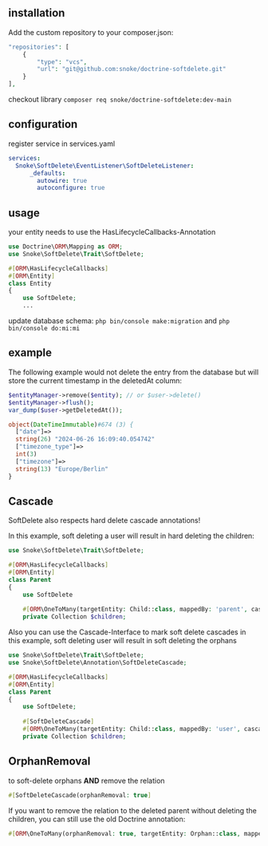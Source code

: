 ## installation

Add the custom repository to your composer.json:

```php
"repositories": [
    {
        "type": "vcs",
        "url": "git@github.com:snoke/doctrine-softdelete.git"
    }
],
```

checkout library `composer req snoke/doctrine-softdelete:dev-main`

## configuration
register service in services.yaml
````yaml
services:
  Snoke\SoftDelete\EventListener\SoftDeleteListener:
      _defaults:
        autowire: true 
        autoconfigure: true
````
## usage

your entity needs to use the HasLifecycleCallbacks-Annotation

```php
use Doctrine\ORM\Mapping as ORM;
use Snoke\SoftDelete\Trait\SoftDelete;

#[ORM\HasLifecycleCallbacks]
#[ORM\Entity]
class Entity
{
    use SoftDelete;
    ...
```

update database schema: `php bin/console make:migration` and `php bin/console do:mi:mi`

## example

The following example would not delete the entry from the database but will store the current timestamp in the deletedAt column:

```php
$entityManager->remove($entity); // or $user->delete()
$entityManager->flush();
var_dump($user->getDeletedAt());
```
```php
object(DateTimeImmutable)#674 (3) {
  ["date"]=>
  string(26) "2024-06-26 16:09:40.054742"
  ["timezone_type"]=>
  int(3)
  ["timezone"]=>
  string(13) "Europe/Berlin"
}

```

## Cascade
SoftDelete also respects hard delete cascade annotations!

In this example, soft deleting a user will result in hard deleting the children:
```php
use Snoke\SoftDelete\Trait\SoftDelete;

#[ORM\HasLifecycleCallbacks]
#[ORM\Entity]
class Parent
{
    use SoftDelete
    
    #[ORM\OneToMany(targetEntity: Child::class, mappedBy: 'parent', cascade: ['persist','remove'])]
    private Collection $children;
```

Also you can use the Cascade-Interface to mark soft delete cascades
in this example, soft deleting user will result in soft deleting the orphans
```php
use Snoke\SoftDelete\Trait\SoftDelete;
use Snoke\SoftDelete\Annotation\SoftDeleteCascade;

#[ORM\HasLifecycleCallbacks]
#[ORM\Entity]
class Parent
{
    use SoftDelete;
    
    #[SoftDeleteCascade]
    #[ORM\OneToMany(targetEntity: Child::class, mappedBy: 'user', cascade: ['persist'])]
    private Collection $children;
```
## OrphanRemoval

to soft-delete orphans **AND** remove the relation

```php
#[SoftDeleteCascade(orphanRemoval: true]
```

If you want to remove the relation to the deleted parent without deleting the children, you can still use the old Doctrine annotation:

```php
#[ORM\OneToMany(orphanRemoval: true, targetEntity: Orphan::class, mappedBy: 'user', cascade: ['persist'])]
```